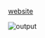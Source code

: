[website](https://63ef752faa408871d81c7876--thunderous-macaron-8eec7f.netlify.app/)

![output](https://user-images.githubusercontent.com/74984515/219960590-d459bbc3-e535-4ec3-bd5a-8b17df44cb72.png)
